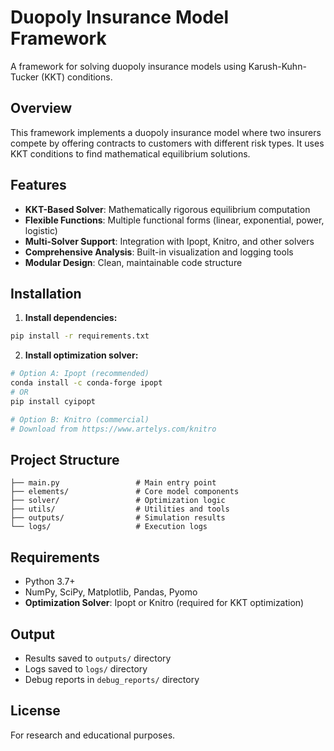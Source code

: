 # Duopoly Insurance Model Framework

A framework for solving duopoly insurance models using Karush-Kuhn-Tucker (KKT) conditions.

## Overview

This framework implements a duopoly insurance model where two insurers compete by offering contracts to customers with different risk types. It uses KKT conditions to find mathematical equilibrium solutions.

## Features

- **KKT-Based Solver**: Mathematically rigorous equilibrium computation
- **Flexible Functions**: Multiple functional forms (linear, exponential, power, logistic)
- **Multi-Solver Support**: Integration with Ipopt, Knitro, and other solvers
- **Comprehensive Analysis**: Built-in visualization and logging tools
- **Modular Design**: Clean, maintainable code structure

## Installation

1. **Install dependencies:**
```bash
pip install -r requirements.txt
```

2. **Install optimization solver:**
```bash
# Option A: Ipopt (recommended)
conda install -c conda-forge ipopt
# OR
pip install cyipopt

# Option B: Knitro (commercial)
# Download from https://www.artelys.com/knitro
```

## Project Structure

```
├── main.py                 # Main entry point
├── elements/               # Core model components
├── solver/                 # Optimization logic
├── utils/                  # Utilities and tools
├── outputs/                # Simulation results
└── logs/                   # Execution logs
```

## Requirements

- Python 3.7+
- NumPy, SciPy, Matplotlib, Pandas, Pyomo
- **Optimization Solver**: Ipopt or Knitro (required for KKT optimization)

## Output

- Results saved to `outputs/` directory
- Logs saved to `logs/` directory
- Debug reports in `debug_reports/` directory

## License

For research and educational purposes.
